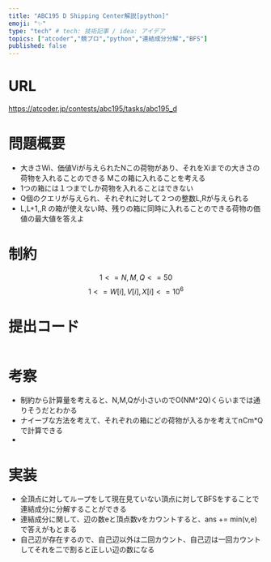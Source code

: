 ```yaml
---
title: "ABC195 D Shipping Center解説[python]"
emoji: "✨"
type: "tech" # tech: 技術記事 / idea: アイデア
topics: ["atcoder","競プロ","python","連結成分分解","BFS"]
published: false
---
```


# URL
https://atcoder.jp/contests/abc195/tasks/abc195_d

# 問題概要
- 大きさWi、価値Viが与えられたNこの荷物があり、それをXiまでの大きさの荷物を入れることのできる Mこの箱に入れることを考える
- 1つの箱には１つまでしか荷物を入れることはできない
- Q個のクエリが与えられ、それぞれに対して２つの整数L,Rが与えられる
- L,L+1,,R の箱が使えない時、残りの箱に同時に入れることのできる荷物の価値の最大値を答えよ

# 制約
$$1 <= N,M,Q <=50$$
$$1 <= W[i],V[i],X[i] <=10^{6}$$

# 提出コード
```python

```

# 考察
- 制約から計算量を考えると、N,M,Qが小さいのでO(NM^2Q)くらいまでは通りそうだとわかる
- ナイーブな方法を考えて、それぞれの箱にどの荷物が入るかを考えてnCm*Qで計算できる
-  

# 実装
- 全頂点に対してループをして現在見ていない頂点に対してBFSをすることで連結成分に分解することができる
- 連結成分に関して、辺の数eと頂点数vをカウントすると、ans += min(v,e) で答えがもとまる
- 自己辺が存在するので、自己辺以外は二回カウント、自己辺は一回カウントしてそれを二で割ると正しい辺の数になる